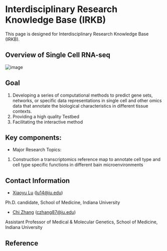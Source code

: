 # Interdisciplinary Research Knowledge Base (IRKB)
This page is designed for Interdisciplinary Research Knowledge Base (IRKB).


## Overview of Single Cell RNA-seq
![image](https://github.com/zcslab/Brain_SC_2020summer_intern/blob/master/fig/scRNA_overview.jpg)


## Goal

1. Developing a series of computational methods to predict gene sets, networks, or specific data representations in single cell and other omics data that annotate the biological characteristics in different tissue contexts.
2. Providing a high quality Testbed 
3. Facilitating the interactive method



## Key components:

- Major Research Topics:
1. Construction a transcriptomics reference map to annotate cell type and cell type specific functions in different bain microenvironments



## Contact Information

- [Xiaoyu Lu](https://zcslab.github.io/people/xiaoyu/)
(lu14@iu.edu)

Ph.D. candidate, School of Medicine, Indiana University

- [Chi Zhang](https://medicine.iu.edu/faculty/27057/zhang-chi)
(czhang87@iu.edu)

Assistant Professor of Medical & Molecular Genetics, School of Medicine, Indiana University


## Reference
